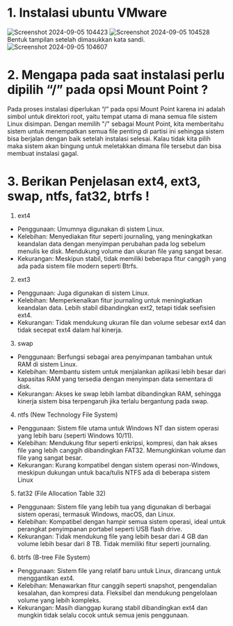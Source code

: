 # 1. Instalasi ubuntu VMware
![Screenshot 2024-09-05 104423](https://github.com/user-attachments/assets/4082b27c-924d-4a21-b970-f547683f64f6)
![Screenshot 2024-09-05 104528](https://github.com/user-attachments/assets/12c5500e-0605-45b4-ae2c-c63c8da43f3b)
Bentuk tampilan setelah dimasukkan kata sandi.
![Screenshot 2024-09-05 104607](https://github.com/user-attachments/assets/19cea661-d75c-4dfc-a261-baacbcbcb822)

# 2. Mengapa pada saat instalasi perlu dipilih “/” pada opsi Mount Point ?
Pada proses instalasi diperlukan “/” pada opsi Mount Point karena ini adalah simbol untuk 
direktori root, yaitu tempat utama di mana semua file sistem Linux disimpan. Dengan memilih 
"/" sebagai Mount Point, kita memberitahu sistem untuk menempatkan semua file penting di 
partisi ini sehingga sistem bisa berjalan dengan baik setelah instalasi selesai. Kalau tidak kita 
pilih maka sistem akan bingung untuk meletakkan dimana file tersebut dan bisa membuat 
instalasi gagal.

# 3. Berikan Penjelasan ext4, ext3, swap, ntfs, fat32, btrfs !
1. ext4 
- Penggunaan: Umumnya digunakan di sistem Linux.
- Kelebihan: Menyediakan fitur seperti journaling, yang meningkatkan keandalan 
data dengan menyimpan perubahan pada log sebelum menulis ke disk. 
Mendukung volume dan ukuran file yang sangat besar.
- Kekurangan: Meskipun stabil, tidak memiliki beberapa fitur canggih yang ada 
pada sistem file modern seperti Btrfs.
2. ext3 
- Penggunaan: Juga digunakan di sistem Linux.
- Kelebihan: Memperkenalkan fitur journaling untuk meningkatkan keandalan 
data. Lebih stabil dibandingkan ext2, tetapi tidak seefisien ext4.
- Kekurangan: Tidak mendukung ukuran file dan volume sebesar ext4 dan tidak 
secepat ext4 dalam hal kinerja.
3. swap
- Penggunaan: Berfungsi sebagai area penyimpanan tambahan untuk RAM di 
sistem Linux.
- Kelebihan: Membantu sistem untuk menjalankan aplikasi lebih besar dari 
kapasitas RAM yang tersedia dengan menyimpan data sementara di disk.
- Kekurangan: Akses ke swap lebih lambat dibandingkan RAM, sehingga kinerja 
sistem bisa terpengaruh jika terlalu bergantung pada swap.
4. ntfs (New Technology File System)
- Penggunaan: Sistem file utama untuk Windows NT dan sistem operasi yang lebih 
baru (seperti Windows 10/11).
- Kelebihan: Mendukung fitur seperti enkripsi, kompresi, dan hak akses file yang 
lebih canggih dibandingkan FAT32. Memungkinkan volume dan file yang sangat 
besar.
- Kekurangan: Kurang kompatibel dengan sistem operasi non-Windows, meskipun 
dukungan untuk baca/tulis NTFS ada di beberapa sistem Linux
5. fat32 (File Allocation Table 32)
- Penggunaan: Sistem file yang lebih tua yang digunakan di berbagai sistem 
operasi, termasuk Windows, macOS, dan Linux.
- Kelebihan: Kompatibel dengan hampir semua sistem operasi, ideal untuk 
perangkat penyimpanan portabel seperti USB flash drive.
- Kekurangan: Tidak mendukung file yang lebih besar dari 4 GB dan volume lebih 
besar dari 8 TB. Tidak memiliki fitur seperti journaling.
6. btrfs (B-tree File System)
- Penggunaan: Sistem file yang relatif baru untuk Linux, dirancang untuk 
menggantikan ext4.
- Kelebihan: Menawarkan fitur canggih seperti snapshot, pengendalian kesalahan, 
dan kompresi data. Fleksibel dan mendukung pengelolaan volume yang lebih 
kompleks.
- Kekurangan: Masih dianggap kurang stabil dibandingkan ext4 dan mungkin tidak 
selalu cocok untuk semua jenis penggunaan.


